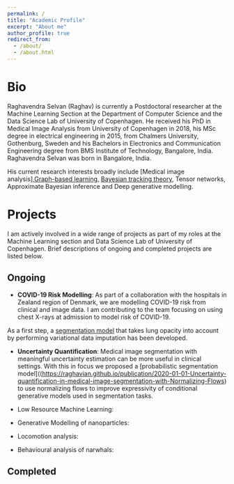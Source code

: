 ```yaml
---
permalink: /
title: "Academic Profile"
excerpt: "About me"
author_profile: true
redirect_from: 
  - /about/
  - /about.html
---
```

Bio 
======

Raghavendra Selvan (Raghav) is currently a Postdoctoral researcher at the Machine Learning Section at the Department of Computer Science and the Data Science Lab of University of Copenhagen. He received his PhD in Medical Image Analysis from University of Copenhagen in 2018, his MSc degree in electrical engineering in 2015, from Chalmers University, Gothenburg, Sweden and his Bachelors in Electronics and Communication Engineering degree from BMS Institute of Technology, Bangalore, India. Raghavendra Selvan was born in Bangalore, India.

His current research interests broadly include [Medical image analysis],[Graph-based learning](https://arxiv.org/abs/1811.08674), [Bayesian tracking theory](https://odr.chalmers.se/handle/20.500.12380/220888), Tensor networks, Approximate Bayesian inference and Deep generative modelling. 

Projects
======

I am actively involved in a wide range of projects as part of my roles at the Machine Learning section and Data Science Lab of University of Copenhagen. Brief descriptions of ongoing and completed projects are listed below.

Ongoing 
---

* **COVID-19 Risk Modelling**: 
	As part of a collaboration with the hospitals in Zealand region of Denmark, we are modelling COVID-19 risk from clinical and image data. I am contributing to the team focusing on using chest X-rays at admission to model risk of COVID-19. 

As a first step, a [segmentation model](https://raghavian.github.io/publication/2020-01-01-Lung-Segmentation-from-Chest-X-rays-using-Variational-Data-Imputation) that takes lung opacity into account by performing variational data imputation has been developed. 

* **Uncertainty Quantification**:
	Medical image segmentation with meaningful uncertainty estimation can be more useful in clinical settings. With this in focus we proposed a [probabilistic segmentation model]((https://raghavian.github.io/publication/2020-01-01-Uncertainty-quantification-in-medical-image-segmentation-with-Normalizing-Flows) to use normalizing flows to improve expressivity of conditional generative models used in segmentation tasks. 

* Low Resource Machine Learning:
* Generative Modelling of nanoparticles:
* Locomotion analysis:
* Behavioural analysis of narwhals: 


Completed
---


